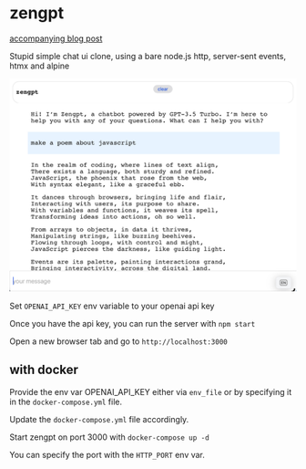 # zengpt

[accompanying blog post](https://cri.dev/posts/2023-10-17-zengpt-chapgpt-alternative-frontend-opensource-self-hosting/)

Stupid simple chat ui clone, using a bare node.js http, server-sent events, htmx and alpine

![zengpt](zengpt.jpeg)

Set `OPENAI_API_KEY` env variable to your openai api key

Once you have the api key, you can run the server with `npm start`

Open a new browser tab and go to `http://localhost:3000`

## with docker

Provide the env var OPENAI_API_KEY either via `env_file` or by specifying it in the `docker-compose.yml` file.

Update the `docker-compose.yml` file accordingly.

Start zengpt on port 3000 with `docker-compose up -d`

You can specify the port with the `HTTP_PORT` env var.
